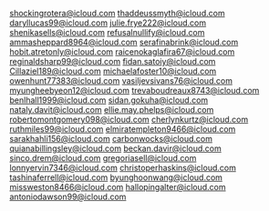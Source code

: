 shockingrotera@icloud.com
thaddeussmyth@icloud.com
daryllucas99@icloud.com
julie.frye222@icloud.com
shenikasells@icloud.com
refusalnullify@icloud.com
ammasheppard8964@icloud.com
serafinabrink@icloud.com
hobit.atretonly@icloud.com
raicenokaglafira67@icloud.com
reginaldsharp99@icloud.com
fidan.satoiy@icloud.com
Cillaziel189@icloud.com
michaelafoster10@icloud.com
owenhunt77383@icloud.com
vasiljevsivans76@icloud.com
myungheebyeon12@icloud.com
trevaboudreaux8743@icloud.com
benlhall1999@icloud.com
sidan.gokuha@icloud.com
nataly.davit@icloud.com
ellie.may.phelps@icloud.com
robertomontgomery098@icloud.com
cherlynkurtz@icloud.com
ruthmiles99@icloud.com
elmiratempleton9466@icloud.com
sarakhahli156@icloud.com
carbonwocks@icloud.com
quianabillingsley@icloud.com
beckan.davir@icloud.com
sinco.drem@icloud.com
gregoriasell@icloud.com
lonnyervin7346@icloud.com
christoperhaskins@icloud.com
tashinaferrell@icloud.com
byunghoonwang@icloud.com
missweston8466@icloud.com
hallopingalter@icloud.com
antoniodawson99@icloud.com
